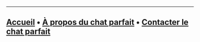 ----
[**Accueil**](https://ines0501.github.io/ely/) • [**À propos du chat parfait**](./about) • [**Contacter le chat parfait**](./contact)
----
